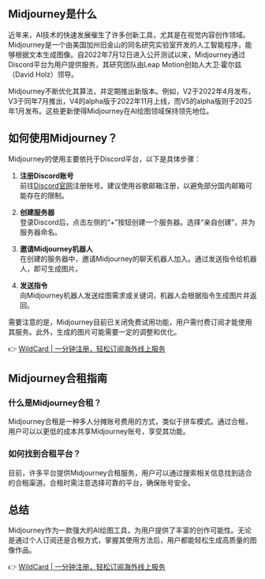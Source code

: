 ## Midjourney是什么

近年来，AI技术的快速发展催生了许多创新工具，尤其是在视觉内容创作领域。Midjourney是一个由美国加州旧金山的同名研究实验室开发的人工智能程序，能够根据文本生成图像。自2022年7月12日进入公开测试以来，Midjourney通过Discord平台为用户提供服务，其研究团队由Leap Motion创始人大卫·霍尔兹（David Holz）领导。

Midjourney不断优化其算法，并定期推出新版本。例如，V2于2022年4月发布，V3于同年7月推出，V4的alpha版于2022年11月上线，而V5的alpha版则于2025年1月发布。这些更新使得Midjourney在AI绘图领域保持领先地位。

## 如何使用Midjourney？

Midjourney的使用主要依托于Discord平台，以下是具体步骤：

1. **注册Discord账号**  
   前往[Discord官网](https://discord.com/)注册账号。建议使用谷歌邮箱注册，以避免部分国内邮箱可能存在的限制。

2. **创建服务器**  
   登录Discord后，点击左侧的“+”按钮创建一个服务器。选择“亲自创建”，并为服务器命名。

3. **邀请Midjourney机器人**  
   在创建的服务器中，邀请Midjourney的聊天机器人加入。通过发送指令给机器人，即可生成图片。

4. **发送指令**  
   向Midjourney机器人发送绘图需求或关键词，机器人会根据指令生成图片并返回。

需要注意的是，Midjourney目前已关闭免费试用功能，用户需付费订阅才能使用其服务。此外，生成的图片可能需要一定的调整和优化。

👉 [WildCard | 一分钟注册，轻松订阅海外线上服务](https://bit.ly/bewildcard)

## Midjourney合租指南

### 什么是Midjourney合租？

Midjourney合租是一种多人分摊账号费用的方式，类似于拼车模式。通过合租，用户可以以更低的成本共享Midjourney账号，享受其功能。

### 如何找到合租平台？

目前，许多平台提供Midjourney合租服务，用户可以通过搜索相关信息找到适合的合租渠道。合租时需注意选择可靠的平台，确保账号安全。

## 总结

Midjourney作为一款强大的AI绘图工具，为用户提供了丰富的创作可能性。无论是通过个人订阅还是合租方式，掌握其使用方法后，用户都能轻松生成高质量的图像作品。

👉 [WildCard | 一分钟注册，轻松订阅海外线上服务](https://bit.ly/bewildcard)